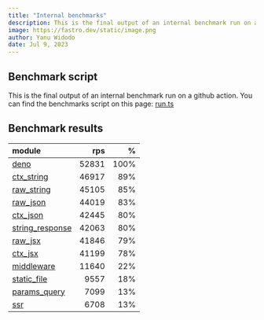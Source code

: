 ```yaml
---
title: "Internal benchmarks"
description: This is the final output of an internal benchmark run on a github action
image: https://fastro.dev/static/image.png
author: Yanu Widodo
date: Jul 9, 2023
---
```


## Benchmark script

This is the final output of an internal benchmark run on a github action. 
You can find the benchmarks script on this page: [run.ts](https://github.com/fastrodev/fastro/blob/main/bench/run.ts)

## Benchmark results


| module                                                                                       |   rps |    % |
| :------------------------------------------------------------------------------------------- | ----: | ---: |
| [deno](https://github.com/fastrodev/fastro/blob/main/examples/deno.ts)                       | 52831 | 100% |
| [ctx_string](https://github.com/fastrodev/fastro/blob/main/examples/ctx_string.ts)           | 46917 |  89% |
| [raw_string](https://github.com/fastrodev/fastro/blob/main/examples/raw_string.ts)           | 45105 |  85% |
| [raw_json](https://github.com/fastrodev/fastro/blob/main/examples/raw_json.ts)               | 44019 |  83% |
| [ctx_json](https://github.com/fastrodev/fastro/blob/main/examples/ctx_json.ts)               | 42445 |  80% |
| [string_response](https://github.com/fastrodev/fastro/blob/main/examples/string_response.ts) | 42063 |  80% |
| [raw_jsx](https://github.com/fastrodev/fastro/blob/main/examples/raw_jsx.tsx)                | 41846 |  79% |
| [ctx_jsx](https://github.com/fastrodev/fastro/blob/main/examples/ctx_jsx.tsx)                | 41199 |  78% |
| [middleware](https://github.com/fastrodev/fastro/blob/main/examples/middleware.ts)           | 11640 |  22% |
| [static_file](https://github.com/fastrodev/fastro/blob/main/examples/static_file.ts)         |  9557 |  18% |
| [params_query](https://github.com/fastrodev/fastro/blob/main/examples/params_query.ts)       |  7099 |  13% |
| [ssr](https://github.com/fastrodev/fastro/blob/main/examples/ssr.ts)                         |  6708 |  13% |